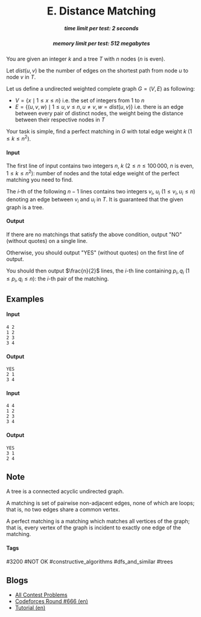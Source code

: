 <h1 style='text-align: center;'> E. Distance Matching</h1>

<h5 style='text-align: center;'>time limit per test: 2 seconds</h5>
<h5 style='text-align: center;'>memory limit per test: 512 megabytes</h5>

You are given an integer $k$ and a tree $T$ with $n$ nodes ($n$ is even).

Let $dist(u, v)$ be the number of edges on the shortest path from node $u$ to node $v$ in $T$.

Let us define a undirected weighted complete graph $G = (V, E)$ as following: 

* $V = \{x \mid 1 \le x \le n \}$ i.e. the set of integers from $1$ to $n$
* $E = \{(u, v, w) \mid 1 \le u, v \le n, u \neq v, w = dist(u, v) \}$ i.e. there is an edge between every pair of distinct nodes, the weight being the distance between their respective nodes in $T$

Your task is simple, find a perfect matching in $G$ with total edge weight $k$ $(1 \le k \le n^2)$.

#### Input

The first line of input contains two integers $n$, $k$ ($2 \le n \le 100\,000$, $n$ is even, $1 \le k \le n^2$): number of nodes and the total edge weight of the perfect matching you need to find.

The $i$-th of the following $n - 1$ lines contains two integers $v_i$, $u_i$ ($1 \le v_i, u_i \le n$) denoting an edge between $v_i$ and $u_i$ in $T$. It is guaranteed that the given graph is a tree. 

#### Output

If there are no matchings that satisfy the above condition, output "NO" (without quotes) on a single line. 

Otherwise, you should output "YES" (without quotes) on the first line of output.

You should then output $\frac{n}{2}$ lines, the $i$-th line containing $p_i, q_i$ ($1 \le p_i, q_i \le n$): the $i$-th pair of the matching.

## Examples

#### Input


```text
4 2
1 2
2 3
3 4
```
#### Output


```text
YES
2 1
3 4
```
#### Input


```text
4 4
1 2
2 3
3 4
```
#### Output


```text
YES
3 1
2 4
```
## Note

A tree is a connected acyclic undirected graph.

A matching is set of pairwise non-adjacent edges, none of which are loops; that is, no two edges share a common vertex. 

A perfect matching is a matching which matches all vertices of the graph; that is, every vertex of the graph is incident to exactly one edge of the matching.



#### Tags 

#3200 #NOT OK #constructive_algorithms #dfs_and_similar #trees 

## Blogs
- [All Contest Problems](../Codeforces_Round_666_(Div._1).md)
- [Codeforces Round #666 (en)](../blogs/Codeforces_Round_666_(en).md)
- [Tutorial (en)](../blogs/Tutorial_(en).md)
